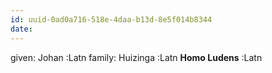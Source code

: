 ```yaml
---
id: uuid-0ad0a716-518e-4daa-b13d-8e5f014b8344
date: 
---
```


given: Johan :Latn
family: Huizinga :Latn
**Homo Ludens** :Latn